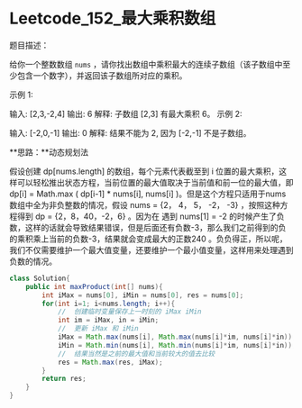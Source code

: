 # 

# Leetcode_152_最大乘积数组

题目描述：

给你一个整数数组 `nums` ，请你找出数组中乘积最大的连续子数组（该子数组中至少包含一个数字），并返回该子数组所对应的乘积。

 示例 1:

输入: [2,3,-2,4]
输出: 6
解释: 子数组 [2,3] 有最大乘积 6。
示例 2:

输入: [-2,0,-1]
输出: 0
解释: 结果不能为 2, 因为 [-2,-1] 不是子数组。

**思路：**动态规划法

假设创建 dp[nums.length]  的数组，每个元素代表截至到 i 位置的最大乘积，这样可以轻松推出状态方程，当前位置的最大值取决于当前值和前一位的最大值，即 dp[i] = Math.max ( dp[i-1] * nums[i], nums[i] )。但是这个方程只适用于nums数组中全为非负整数的情况，假设 nums = {2， 4， 5， -2， -3} ，按照这种方程得到 dp = {2，8，40，-2，6} 。因为在 遇到 nums[1] = -2 的时候产生了负数，这样的话就会导致结果错误，但是后面还有负数-3，那么我们之前得到的负的乘积乘上当前的负数-3，结果就会变成最大的正数240 。负负得正，所以呢，我们不仅需要维护一个最大值变量，还要维护一个最小值变量，这样用来处理遇到负数的情况。

```java
class Solution{
    public int maxProduct(int[] nums){
        int iMax = nums[0], iMin = nums[0], res = nums[0];
        for(int i=1; i<nums.length; i++){
            //	创建临时变量保存上一时刻的 iMax iMin
            int im = iMax, in = iMin;
            //	更新 iMax 和 iMin
            iMax = Math.max(nums[i], Math.max(nums[i]*im, nums[i]*in));
            iMin = Math.min(nums[i], Math.min(nums[i]*im, nums[i]*in));
            //	结果当然是之前的最大值和当前较大的值去比较
            res = Math.max(res, iMax);
        }
        return res;
    }
}
```

